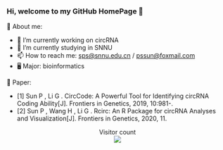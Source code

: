 ### Hi, welcome to my GitHub HomePage 🍉

👤 About me:
- 🔭 I’m currently working on circRNA
- 🌱 I’m currently studying in SNNU
- 📫 How to reach me: sps@snnu.edu.cn / pssun@foxmail.com
- 🖥 Major: bioinformatics

📑 Paper: 
 - [1] Sun P , Li G . CircCode: A Powerful Tool for Identifying circRNA Coding Ability[J]. Frontiers in Genetics, 2019, 10:981-.
 - [2] Sun P , Wang H , Li G . Rcirc: An R Package for circRNA Analyses and Visualization[J]. Frontiers in Genetics, 2020, 11.

<p align="center"> 
  Visitor count<br>
  <img src="https://profile-counter.glitch.me/PSSUN/count.svg" />
</p>
